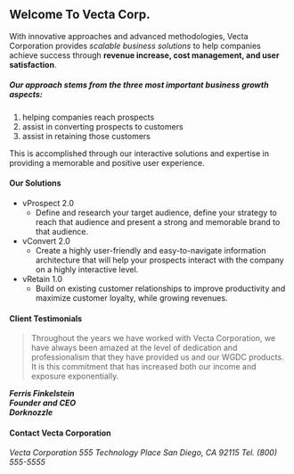 ## **Welcome To Vecta Corp.**

With innovative approaches and advanced methodologies, Vecta Corporation provides _scalable business solutions_ to help companies achieve success through **revenue increase, cost management, and user satisfaction**. 

##### Our approach stems from the three most important business growth aspects:  
1. helping companies reach prospects  
2. assist in converting prospects to customers  
3. assist in retaining those customers  

This is accomplished through our interactive solutions and expertise in providing a memorable and positive user experience.

#### **Our Solutions**

* vProspect 2.0
    * Define and research your target audience, define your strategy to reach that audience and present a strong and memorable brand to that audience.
* vConvert 2.0
    * Create a highly user-friendly and easy-to-navigate information architecture that will help your prospects interact with the company on a highly interactive level.
* vRetain 1.0
    * Build on existing customer relationships to improve productivity and maximize customer loyalty, while growing revenues.

#### **Client Testimonials**

> Throughout the years we have worked with Vecta Corporation, we have always been amazed at the level of dedication and professionalism that they have provided us and our WGDC products. It is this commitment that has increased both our income and exposure exponentially.  

**_Ferris Finkelstein  
Founder and CEO  
Dorknozzle_**

#### **Contact Vecta Corporation**

_Vecta Corporation_
_555 Technology Place_
_San Diego, CA 92115_
_Tel. (800) 555-5555_
